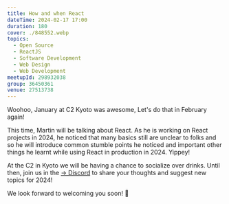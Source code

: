 ```yaml
---
title: How and when React
dateTime: 2024-02-17 17:00
duration: 180
cover: ./848552.webp
topics:
  - Open Source
  - ReactJS
  - Software Development
  - Web Design
  - Web Development
meetupId: 298932038
group: 36450361
venue: 27513738
---
```


Woohoo, January at C2 Kyoto was awesome, Let's do that in February again!

This time, Martin will be talking about React. As he is working on React projects in 2024, he noticed that many basics still are unclear to folks and so he will introduce common stumble points he noticed and important other things he learnt while using React in production in 2024. Yippey!

At the C2 in Kyoto we will be having a chance to socialize over drinks. Until then, join us in the [→ Discord](https://owddm.com/discord) to share your thoughts and suggest new topics for 2024!

We look forward to welcoming you soon! 👋
